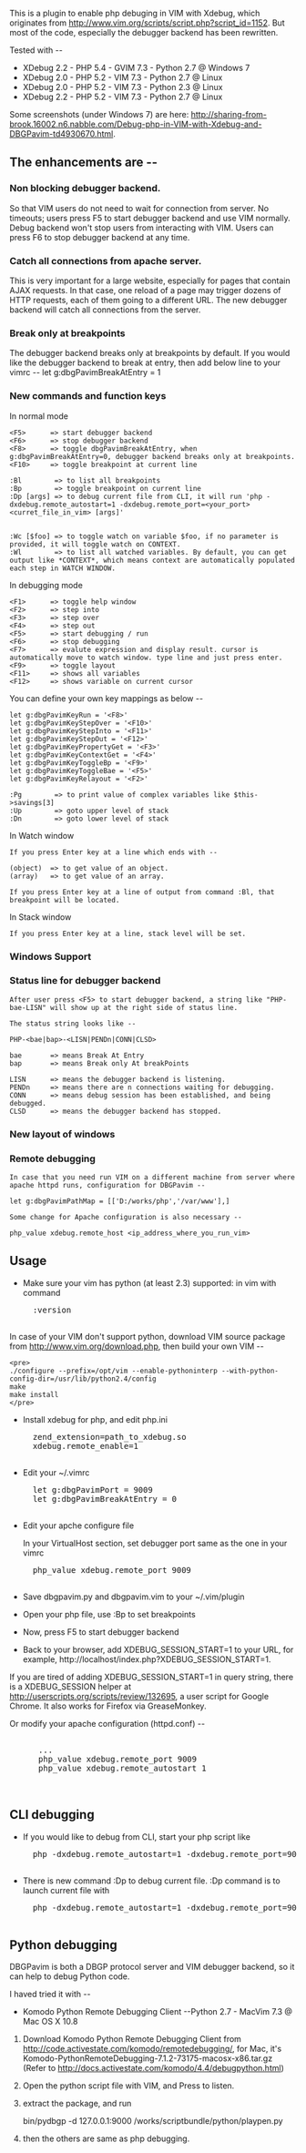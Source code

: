 This is a plugin to enable php debuging in VIM with Xdebug, which originates from http://www.vim.org/scripts/script.php?script_id=1152.
But most of the code, especially the debugger backend has been rewritten.

Tested with --
* XDebug 2.2 - PHP 5.4 - GVIM 7.3 - Python 2.7 @ Windows 7
* XDebug 2.0 - PHP 5.2 - VIM 7.3  - Python 2.7 @ Linux
* XDebug 2.0 - PHP 5.2 - VIM 7.3  - Python 2.3 @ Linux
* XDebug 2.2 - PHP 5.2 - VIM 7.3  - Python 2.7 @ Linux

Some screenshots (under Windows 7) are here: http://sharing-from-brook.16002.n6.nabble.com/Debug-php-in-VIM-with-Xdebug-and-DBGPavim-td4930670.html.

## The enhancements are --

### Non blocking debugger backend.
So that VIM users do not need to wait for connection from server. No timeouts; users press F5 to start debugger backend and use VIM normally. Debug backend won't stop users from interacting with VIM. Users can press F6 to stop debugger backend at any time.

### Catch all connections from apache server.
This is very important for a large website, especially for pages that contain AJAX requests. In that case, one reload of a page may trigger dozens of HTTP requests, each of them going to a different URL. The new debugger backend will catch all connections from the server.

### Break only at breakpoints

The debugger backend breaks only at breakpoints by default. If you would like the debugger backend to break at entry, then add below line to your vimrc --
    let g:dbgPavimBreakAtEntry = 1

### New commands and function keys

In normal mode

    <F5>      => start debugger backend
    <F6>      => stop debugger backend
    <F8>      => toggle dbgPavimBreakAtEntry, when g:dbgPavimBreakAtEntry=0, debugger backend breaks only at breakpoints.
    <F10>     => toggle breakpoint at current line

    :Bl        => to list all breakpoints
    :Bp        => toggle breakpoint on current line
    :Dp [args] => to debug current file from CLI, it will run 'php -dxdebug.remote_autostart=1 -dxdebug.remote_port=<your_port> <curret_file_in_vim> [args]'


    :Wc [$foo] => to toggle watch on variable $foo, if no parameter is provided, it will toggle watch on CONTEXT.
    :Wl        => to list all watched variables. By default, you can get output like *CONTEXT*, which means context are automatically populated each step in WATCH WINDOW.

In debugging mode

    <F1>      => toggle help window
    <F2>      => step into
    <F3>      => step over
    <F4>      => step out
    <F5>      => start debugging / run
    <F6>      => stop debugging
    <F7>      => evalute expression and display result. cursor is automatically move to watch window. type line and just press enter.
    <F9>      => toggle layout
    <F11>     => shows all variables
    <F12>     => shows variable on current cursor

You can define your own key mappings as below --

    let g:dbgPavimKeyRun = '<F8>'
    let g:dbgPavimKeyStepOver = '<F10>'
    let g:dbgPavimKeyStepInto = '<F11>'
    let g:dbgPavimKeyStepOut = '<F12>'
    let g:dbgPavimKeyPropertyGet = '<F3>'
    let g:dbgPavimKeyContextGet = '<F4>'
    let g:dbgPavimKeyToggleBp = '<F9>'
    let g:dbgPavimKeyToggleBae = '<F5>'
    let g:dbgPavimKeyRelayout = '<F2>'

    :Pg        => to print value of complex variables like $this->savings[3]
    :Up        => goto upper level of stack
    :Dn        => goto lower level of stack

In Watch window

    If you press Enter key at a line which ends with --

    (object)  => to get value of an object.
    (array)   => to get value of an array.

    If you press Enter key at a line of output from command :Bl, that breakpoint will be located.

In Stack window

    If you press Enter key at a line, stack level will be set.

### Windows Support

### Status line for debugger backend

    After user press <F5> to start debugger backend, a string like "PHP-bae-LISN" will show up at the right side of status line.

    The status string looks like --

    PHP-<bae|bap>-<LISN|PENDn|CONN|CLSD>

    bae       => means Break At Entry
    bap       => means Break only At breakPoints

    LISN      => means the debugger backend is listening.
    PENDn     => means there are n connections waiting for debugging.
    CONN      => means debug session has been established, and being debugged.
    CLSD      => means the debugger backend has stopped.

### New layout of windows

### Remote debugging

    In case that you need run VIM on a different machine from server where apache httpd runs, configuration for DBGPavim --

    let g:dbgPavimPathMap = [['D:/works/php','/var/www'],]

    Some change for Apache configuration is also necessary --

    php_value xdebug.remote_host <ip_address_where_you_run_vim>

## Usage

* Make sure your vim has python (at least 2.3) supported: in vim with command

    <pre>
    :version
    </pre>

In case of your VIM don't support python, download VIM source package from http://www.vim.org/download.php, then build your own VIM --

    <pre>
    ./configure --prefix=/opt/vim --enable-pythoninterp --with-python-config-dir=/usr/lib/python2.4/config
    make
    make install
    </pre>

* Install xdebug for php, and edit php.ini

    <pre>
    zend_extension=path_to_xdebug.so
    xdebug.remote_enable=1
    </pre>

* Edit your ~/.vimrc

    <pre>
    let g:dbgPavimPort = 9009
    let g:dbgPavimBreakAtEntry = 0
    </pre>

* Edit your apche configure file

    In your VirtualHost section, set debugger port same as the one in your vimrc

    <pre>
    php_value xdebug.remote_port 9009
    </pre>

* Save dbgpavim.py and dbgpavim.vim to your ~/.vim/plugin

* Open your php file, use :Bp to set breakpoints

* Now, press F5 to start debugger backend

* Back to your browser, add XDEBUG_SESSION_START=1 to your URL, for example, http://localhost/index.php?XDEBUG_SESSION_START=1.

If you are tired of adding XDEBUG_SESSION_START=1 in query string, there is a XDEBUG_SESSION helper at http://userscripts.org/scripts/review/132695, a user script for Google Chrome. It also works for Firefox via GreaseMonkey.

Or modify your apache configuration (httpd.conf) --

  <pre>
  <VirtualHost>
      ...
      php_value xdebug.remote_port 9009
      php_value xdebug.remote_autostart 1
  </VirtualHost>
  </pre>

## CLI debugging

* If you would like to debug from CLI, start your php script like

    <pre>
    php -dxdebug.remote_autostart=1 -dxdebug.remote_port=9009 test.php
    </pre>

* There is new command :Dp to debug current file. :Dp command is to launch current file with

    <pre>
    php -dxdebug.remote_autostart=1 -dxdebug.remote_port=9009
    </pre>

## Python debugging
DBGPavim is both a DBGP protocol server and VIM debugger backend, so it can help to debug Python code.

I haved tried it with --
* Komodo Python Remote Debugging Client --Python 2.7 - MacVim 7.3 @ Mac OS X 10.8

1. Download Komodo Python Remote Debugging Client from http://code.activestate.com/komodo/remotedebugging/, for Mac, it's Komodo-PythonRemoteDebugging-7.1.2-73175-macosx-x86.tar.gz (Refer to http://docs.activestate.com/komodo/4.4/debugpython.html)

2. Open the python script file with VIM, and Press <F5> to listen.

3. extract the package, and run

    bin/pydbgp -d 127.0.0.1:9000 /works/scriptbundle/python/playpen.py

4. then the others are same as php debugging.
